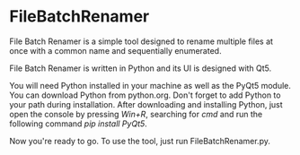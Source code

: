 # FileBatchRenamer

File Batch Renamer is a simple tool designed to rename multiple files at once with a common name and sequentially enumerated.

File Batch Renamer is written in Python and its UI is designed with Qt5.

You will need Python installed in your machine as well as the PyQt5 module.
You can download Python from python.org. Don't forget to add Python to your path during installation.
After downloading and installing Python, just open the console by pressing *Win+R*, searching for *cmd* and run the following command *pip install PyQt5*. 

Now you're ready to go. To use the tool, just run FileBatchRenamer.py.
